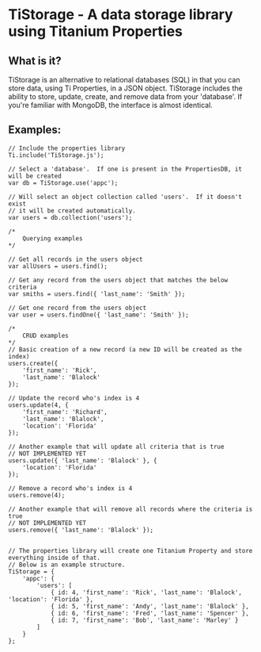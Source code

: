 TiStorage - A data storage library using Titanium Properties
================================

What is it?
---------------------------------------
TiStorage is an alternative to relational databases (SQL) in that you can store data, using Ti Properties, in a JSON object.  TiStorage includes the ability to store, update, create, and remove data from your 'database'.  If you're familiar with MongoDB, the interface is almost identical.

Examples:
---------------------------------------

    // Include the properties library
    Ti.include('TiStorage.js');
    
    // Select a 'database'.  If one is present in the PropertiesDB, it will be created
    var db = TiStorage.use('appc');
    
    // Will select an object collection called 'users'.  If it doesn't exist
    // it will be created automatically.
    var users = db.collection('users');
    
    /*
    	Querying examples
    */
    
    // Get all records in the users object
    var allUsers = users.find();
    
    // Get any record from the users object that matches the below criteria
    var smiths = users.find({ 'last_name': 'Smith' });
    
    // Get one record from the users object
    var user = users.findOne({ 'last_name': 'Smith' });
    
    /*
    	CRUD examples
    */
    // Basic creation of a new record (a new ID will be created as the index)
    users.create({ 
    	'first_name': 'Rick',
    	'last_name': 'Blalock'
    });
    
    // Update the record who's index is 4
    users.update(4, { 
    	'first_name': 'Richard',
    	'last_name': 'Blalock',
    	'location': 'Florida'
    });
    
    // Another example that will update all criteria that is true
    // NOT IMPLEMENTED YET
    users.update({ 'last_name': 'Blalock' }, { 
    	'location': 'Florida'
    });
    
    // Remove a record who's index is 4
    users.remove(4);
    
    // Another example that will remove all records where the criteria is true
    // NOT IMPLEMENTED YET
    users.remove({ 'last_name': 'Blalock' });
    
    
    // The properties library will create one Titanium Property and store everything inside of that.  
    // Below is an example structure.
    TiStorage = {
    	'appc': {
    		'users': [
    			{ id: 4, 'first_name': 'Rick', 'last_name': 'Blalock', 'location': 'Florida' },
    			{ id: 5, 'first_name': 'Andy', 'last_name': 'Blalock' },
    			{ id: 6, 'first_name': 'Fred', 'last_name': 'Spencer' },
    			{ id: 7, 'first_name': 'Bob', 'last_name': 'Marley' }
    		]
    	}
    };